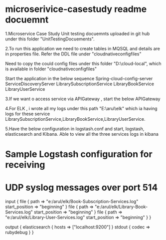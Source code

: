 # microserivice-casestudy readme docuemnt
1.Microservice Case Study Unit testing docuemnts uploaded in git hub under this folder "UnitTestingDocuements".

2.To run this application we need to create tables in MQSQL and details are in properties file. Refer the DDL file under "cloudnativeconfigfiles"

Need to copy the could config files under this folder "D:\cloud-local", which is available in folder "cloudnativeconfigfiles"

Start the application in the below sequence 
Spring-cloud-config-server
ServiceDiscoveryServer
LibrarySubscriptionService
LibraryBookService
LibraryUserService

3.If we want o access service via APIGateway , start the below
APIGateway

4.For ELK , i wrote all my logs under this path "E:\arul\elk" which ia having logs for these service LibrarySubscriptionService,LibraryBookService,LibraryUserService.

5.Have the below configuration in logstash.conf and start, logstash, elasticsearch and Kibana. Able to view all the three services logs in kibana

# Sample Logstash configuration for receiving
# UDP syslog messages over port 514
input {
  file {
    path => "e:/arul/elk/Book-Subscription-Services.log"
    start_position => "beginning"
  }
  file {
    path => "e:/arul/elk/Library-Book-Services.log"
    start_position => "beginning"
  }
  file {
    path => "e:/arul/elk/Library-User-Services.log"
    start_position => "beginning"
  }
}

output {
  elasticsearch { hosts => ["localhost:9200"] }
  stdout { codec => rubydebug }
}

